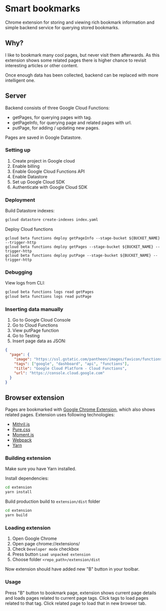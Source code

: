 # Smart bookmarks
Chrome extension for storing and viewing rich bookmark information and simple backend service for querying stored bookmarks.

## Why?
I like to bookmark many cool pages, but never visit them afterwards. As this extension shows some related pages there is higher chance to revisit interesting articles or other content.

Once enough data has been collected, backend can be replaced with more intelligent one.

## Server

Backend consists of three Google Cloud Functions:
- getPages, for querying pages with tag.
- getPageInfo, for querying page and related pages with url.
- putPage, for adding / updating new pages.

Pages are saved in Google Datastore.

### Setting up

1. Create project in Google cloud
2. Enable billing
3. Enable Google Cloud Functions API
4. Enable Datastore
5. Set up Google Cloud SDK
6. Authenticate with Google Cloud SDK

### Deployment

Build Datastore indexes:
```sh
gcloud datastore create-indexes index.yaml
```

Deploy Cloud functions
```
gcloud beta functions deploy getPageInfo --stage-bucket ${BUCKET_NAME} --trigger-http
gcloud beta functions deploy getPages --stage-bucket ${BUCKET_NAME} --trigger-http
gcloud beta functions deploy putPage --stage-bucket ${BUCKET_NAME} --trigger-http
```

### Debugging

View logs from CLI:
```sh
gcloud beta functions logs read getPages
gcloud beta functions logs read putPage
```

### Inserting data manually

1. Go to Google Cloud Console
2. Go to Cloud Functions
3. View putPage function
4. Go to Testing
5. Insert page data as JSON: 

```json
{
  "page": {
    "image": "https://ssl.gstatic.com/pantheon/images/favicon/functions.png",
    "tags": ["google", "dashboard", "api", "functions"],
    "title": "Google Cloud Platform - Cloud Functions",
    "url": "https://console.cloud.google.com"
  }
}
```

## Browser extension

Pages are bookmarked with [Google Chrome Extension](https://developer.chrome.com/extensions), which also shows related pages. Extension uses following technologies:
- [Mithril.js](https://mithril.js.org/)
- [Pure.css](https://purecss.io/)
- [Moment.js](https://momentjs.com/)
- [Webpack](https://webpack.github.io/)
- [Yarn](https://yarnpkg.com/en/)

### Building extension

Make sure you have Yarn installed.

Install dependencies:
```sh
cd extension
yarn install
```

Build production build to `extension/dist` folder
```sh
cd extension
yarn build
```

### Loading extension

1. Open Google Chrome
2. Open page chrome://extensions/
3. Check `Developer mode` checkbox
4. Press button `Load unpacked extension`
5. Choose folder `<repo_path>/extension/dist`

Now extension should have added new "B" button in your toolbar.

### Usage

Press "B" button to bookmark page, extension shows current page details and loads pages related to current page tags. Click tags to load pages related to that tag. Click related page to load that in new browser tab.